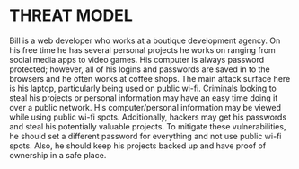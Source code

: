 # THREAT MODEL

Bill is a web developer who works at a boutique development agency. On his free time he
has several personal projects he works on ranging from social media apps to video games.
His computer is always password protected; however, all of his logins and passwords are
saved in to the browsers and he often works at coffee shops. The main attack surface
here is his laptop, particularly being used on public wi-fi. Criminals looking to steal
his projects or personal information may have an easy time doing it over a public
network. His computer/personal information may be viewed while using public wi-fi spots.
Additionally, hackers may get his passwords and steal his potentially valuable
projects. To mitigate these vulnerabilities, he should set a different password for
everything and not use public wi-fi spots. Also, he should keep his projects backed up
and have proof of ownership in a safe place.
